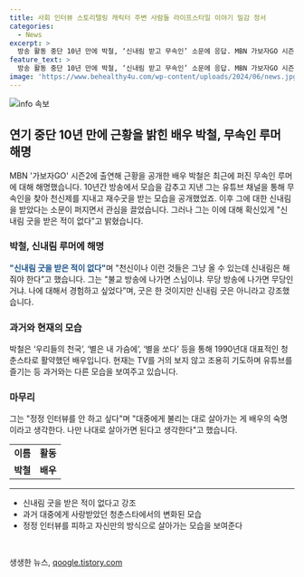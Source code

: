 ```yaml
---
title: 사회 인터뷰 스토리텔링 캐릭터 주변 사람들 라이프스타일 이야기 밀감 정서
categories:
  - News
excerpt: >
  방송 활동 중단 10년 만에 박철, ‘신내림 받고 무속인’ 소문에 응답. MBN 가보자GO 시즌2에 출연해 신내림 굿 받은 적 없다 밝혀. 10년간 방송 중단했던 박철은 채널 출연, 무속인 모습을 공개한 바 있음. 그러나 신내림 받았다는 소문에 대해 부인. TV를 전혀 안 보고 조용히 기도하고 유튜브 하며 지내고 있다면서 나만 나대로 살아간다고 전했음.
feature_text: >
  방송 활동 중단 10년 만에 박철, ‘신내림 받고 무속인’ 소문에 응답. MBN 가보자GO 시즌2에 출연해 신내림 굿 받은 적 없다 밝혀. 10년간 방송 중단했던 박철은 채널 출연, 무속인 모습을 공개한 바 있음. 그러나 신내림 받았다는 소문에 대해 부인. TV를 전혀 안 보고 조용히 기도하고 유튜브 하며 지내고 있다면서 나만 나대로 살아간다고 전했음.
image: 'https://www.behealthy4u.com/wp-content/uploads/2024/06/news.jpg'
---
```


<p><img src="https://www.behealthy4u.com/wp-content/uploads/2024/06/news.jpg" alt="info 속보" /></p>

<h2 data-ke-size="size26">연기 중단 10년 만에 근황을 밝힌 배우 박철, 무속인 루머 해명</h2>

<p data-ke-size="size16"> MBN '가보자GO' 시즌2에 출연해 근황을 공개한 배우 박철은 최근에 퍼진 무속인 루머에 대해 해명했습니다. 10년간 방송에서 모습을 감추고 지낸 그는 유튜브 채널을 통해 무속인을 찾아 천신제를 지내고 재수굿을 받는 모습을 공개했었죠. 이후 그에 대한 신내림을 받았다는 소문이 퍼지면서 관심을 끌었습니다. 그러나 그는 이에 대해 확신있게 "신내림 굿을 받은 적이 없다"고 밝혔습니다. </p>

<h3>박철, 신내림 루머에 해명</h3>

<p data-ke-size="size16"> <b><span style="color: #1a5490;">"신내림 굿을 받은 적이 없다"</span></b>며 "천신이나 이런 것들은 그냥 올 수 있는데 신내림은 해줘야 한다”고 했습니다. 그는 "불교 방송에 나가면 스님이냐. 무당 방송에 나가면 무당인 거냐. 나에 대해서 경험하고 싶었다”며, 굿은 한 것이지만 신내림 굿은 아니라고 강조했습니다. </p>

<h3>과거와 현재의 모습</h3>

<p data-ke-size="size16"> 박철은 ‘우리들의 천국’, ‘별은 내 가슴에’, ‘별을 쏘다’ 등을 통해 1990년대 대표적인 청춘스타로 활약했던 배우입니다. 현재는 TV를 거의 보지 않고 조용히 기도하며 유튜브를 즐기는 등 과거와는 다른 모습을 보여주고 있습니다. </p>

<h3>마무리</h3>

<p data-ke-size="size16"> 그는 "정정 인터뷰를 안 하고 싶다"며 "대중에게 불리는 대로 살아가는 게 배우의 숙명이라고 생각한다. 나만 나대로 살아가면 된다고 생각한다"고 했습니다. </p>

<table>
    <tbody>
        <tr>
            <td style="text-align: center; height: 17px;"><b>이름</b></td>
            <td style="text-align: center; height: 17px;"><b>활동</b></td>
        </tr>
        <tr>
            <td style="text-align: center; height: 17px;"><b>박철</b></td>
            <td style="text-align: center; height: 17px;"><b>배우</b></td>
        </tr>
    </tbody>
</table>

<hr>

<ul>
    <li>신내림 굿을 받은 적이 없다고 강조</li>
    <li>과거 대중에게 사랑받았던 청춘스타에서의 변화된 모습</li>
    <li>정정 인터뷰를 피하고 자신만의 방식으로 살아가는 모습을 보여준다</li>
</ul>

<p data-ke-size="size16">&nbsp;</p>
생생한 뉴스, <a href="https://qoogle.tistory.com" rel="dofollow">qoogle.tistory.com</a>



